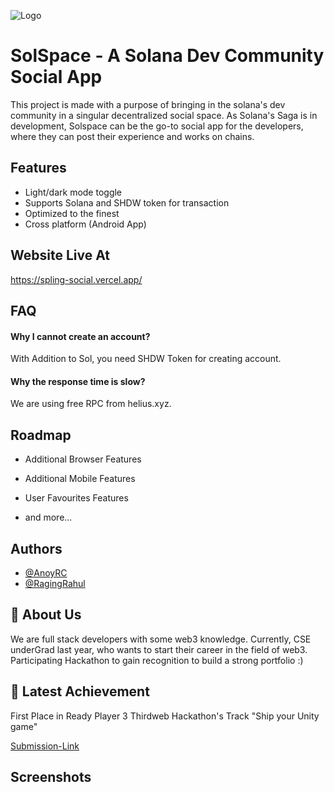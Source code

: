 
![Logo](https://media.discordapp.net/attachments/425198417510268930/1083773047561003008/SolSpaceLogo.png)


# SolSpace - A Solana Dev Community Social App

This project is made with a purpose of bringing in the solana's dev community in a singular decentralized social space. As Solana's Saga is in development, Solspace can be the go-to social app for the developers, where they can post their experience and works on chains.


## Features

- Light/dark mode toggle
- Supports Solana and SHDW token for transaction
- Optimized to the finest
- Cross platform (Android App)


## Website Live At 

https://spling-social.vercel.app/


## FAQ

#### Why I cannot create an account?

With Addition to Sol, you need SHDW Token for creating account.

#### Why the response time is slow?

We are using free RPC from helius.xyz.


## Roadmap

- Additional Browser Features

- Additional Mobile Features

- User Favourites Features

- and more...


## Authors

- [@AnoyRC](https://www.github.com/AnoyRC)
- [@RagingRahul](https://github.com/ragingrahul)


## 🚀 About Us
We are full stack developers with some web3 knowledge. Currently, CSE underGrad last year, who wants to start their career in the field of web3. Participating Hackathon to gain recognition to build a strong portfolio :)

## 🚀 Latest Achievement
First Place in Ready Player 3 Thirdweb Hackathon's Track "Ship your Unity game"

[Submission-Link](https://devpost.com/software/21-decentralized-multiplayer-card-game)


## Screenshots
